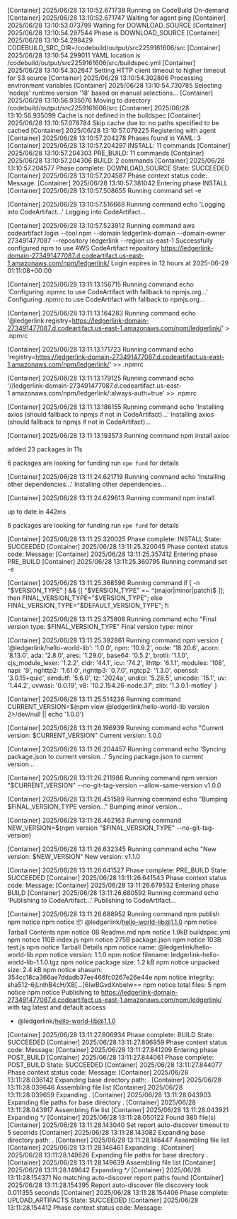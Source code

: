 [Container] 2025/06/28 13:10:52.671738 Running on CodeBuild On-demand
[Container] 2025/06/28 13:10:52.671747 Waiting for agent ping
[Container] 2025/06/28 13:10:53.073799 Waiting for DOWNLOAD_SOURCE
[Container] 2025/06/28 13:10:54.297544 Phase is DOWNLOAD_SOURCE
[Container] 2025/06/28 13:10:54.298429 CODEBUILD_SRC_DIR=/codebuild/output/src2259161606/src
[Container] 2025/06/28 13:10:54.299011 YAML location is /codebuild/output/src2259161606/src/buildspec.yml
[Container] 2025/06/28 13:10:54.302647 Setting HTTP client timeout to higher timeout for S3 source
[Container] 2025/06/28 13:10:54.302806 Processing environment variables
[Container] 2025/06/28 13:10:54.730785 Selecting 'nodejs' runtime version '18' based on manual selections...
[Container] 2025/06/28 13:10:56.935076 Moving to directory /codebuild/output/src2259161606/src
[Container] 2025/06/28 13:10:56.935099 Cache is not defined in the buildspec
[Container] 2025/06/28 13:10:57.078784 Skip cache due to: no paths specified to be cached
[Container] 2025/06/28 13:10:57.079225 Registering with agent
[Container] 2025/06/28 13:10:57.204278 Phases found in YAML: 3
[Container] 2025/06/28 13:10:57.204297  INSTALL: 11 commands
[Container] 2025/06/28 13:10:57.204303  PRE_BUILD: 11 commands
[Container] 2025/06/28 13:10:57.204306  BUILD: 2 commands
[Container] 2025/06/28 13:10:57.204577 Phase complete: DOWNLOAD_SOURCE State: SUCCEEDED
[Container] 2025/06/28 13:10:57.204587 Phase context status code:  Message: 
[Container] 2025/06/28 13:10:57.381042 Entering phase INSTALL
[Container] 2025/06/28 13:10:57.508655 Running command set -e

[Container] 2025/06/28 13:10:57.516668 Running command echo 'Logging into CodeArtifact...'
Logging into CodeArtifact...

[Container] 2025/06/28 13:10:57.523912 Running command aws codeartifact login --tool npm --domain ledgerlink-domain --domain-owner 273491477087 --repository ledgerlink --region us-east-1
Successfully configured npm to use AWS CodeArtifact repository https://ledgerlink-domain-273491477087.d.codeartifact.us-east-1.amazonaws.com/npm/ledgerlink/ 
Login expires in 12 hours at 2025-06-29 01:11:08+00:00

[Container] 2025/06/28 13:11:13.156715 Running command echo 'Configuring .npmrc to use CodeArtifact with fallback to npmjs.org...'
Configuring .npmrc to use CodeArtifact with fallback to npmjs.org...

[Container] 2025/06/28 13:11:13.164283 Running command echo '@ledgerlink:registry=https://ledgerlink-domain-273491477087.d.codeartifact.us-east-1.amazonaws.com/npm/ledgerlink/' > .npmrc

[Container] 2025/06/28 13:11:13.171723 Running command echo 'registry=https://ledgerlink-domain-273491477087.d.codeartifact.us-east-1.amazonaws.com/npm/ledgerlink/' >> .npmrc

[Container] 2025/06/28 13:11:13.179125 Running command echo '//ledgerlink-domain-273491477087.d.codeartifact.us-east-1.amazonaws.com/npm/ledgerlink/:always-auth=true' >> .npmrc

[Container] 2025/06/28 13:11:13.186155 Running command echo 'Installing axios (should fallback to npmjs if not in CodeArtifact)...'
Installing axios (should fallback to npmjs if not in CodeArtifact)...

[Container] 2025/06/28 13:11:13.193573 Running command npm install axios

added 23 packages in 11s

6 packages are looking for funding
  run `npm fund` for details

[Container] 2025/06/28 13:11:24.621719 Running command echo 'Installing other dependencies...'
Installing other dependencies...

[Container] 2025/06/28 13:11:24.629613 Running command npm install

up to date in 442ms

6 packages are looking for funding
  run `npm fund` for details

[Container] 2025/06/28 13:11:25.320025 Phase complete: INSTALL State: SUCCEEDED
[Container] 2025/06/28 13:11:25.320045 Phase context status code:  Message: 
[Container] 2025/06/28 13:11:25.357412 Entering phase PRE_BUILD
[Container] 2025/06/28 13:11:25.360795 Running command set -e

[Container] 2025/06/28 13:11:25.368596 Running command if [ -n "$VERSION_TYPE" ] && [[ "$VERSION_TYPE" =~ ^(major|minor|patch)$ ]]; then FINAL_VERSION_TYPE="$VERSION_TYPE"; else FINAL_VERSION_TYPE="$DEFAULT_VERSION_TYPE"; fi

[Container] 2025/06/28 13:11:25.375808 Running command echo "Final version type: $FINAL_VERSION_TYPE"
Final version type: minor

[Container] 2025/06/28 13:11:25.382861 Running command npm version
{
  '@ledgerlink/hello-world-lib': '1.0.0',
  npm: '10.9.2',
  node: '18.20.6',
  acorn: '8.13.0',
  ada: '2.8.0',
  ares: '1.29.0',
  base64: '0.5.2',
  brotli: '1.1.0',
  cjs_module_lexer: '1.2.2',
  cldr: '44.1',
  icu: '74.2',
  llhttp: '6.1.1',
  modules: '108',
  napi: '9',
  nghttp2: '1.61.0',
  nghttp3: '0.7.0',
  ngtcp2: '1.3.0',
  openssl: '3.0.15+quic',
  simdutf: '5.6.0',
  tz: '2024a',
  undici: '5.28.5',
  unicode: '15.1',
  uv: '1.44.2',
  uvwasi: '0.0.19',
  v8: '10.2.154.26-node.37',
  zlib: '1.3.0.1-motley'
}

[Container] 2025/06/28 13:11:25.514236 Running command CURRENT_VERSION=$(npm view @ledgerlink/hello-world-lib version 2>/dev/null || echo '1.0.0')

[Container] 2025/06/28 13:11:26.196939 Running command echo "Current version: $CURRENT_VERSION"
Current version: 1.0.0

[Container] 2025/06/28 13:11:26.204457 Running command echo 'Syncing package.json to current version...'
Syncing package.json to current version...

[Container] 2025/06/28 13:11:26.211986 Running command npm version "$CURRENT_VERSION" --no-git-tag-version --allow-same-version
v1.0.0

[Container] 2025/06/28 13:11:26.451589 Running command echo "Bumping $FINAL_VERSION_TYPE version..."
Bumping minor version...

[Container] 2025/06/28 13:11:26.462163 Running command NEW_VERSION=$(npm version "$FINAL_VERSION_TYPE" --no-git-tag-version)

[Container] 2025/06/28 13:11:26.632345 Running command echo "New version: $NEW_VERSION"
New version: v1.1.0

[Container] 2025/06/28 13:11:26.641527 Phase complete: PRE_BUILD State: SUCCEEDED
[Container] 2025/06/28 13:11:26.641543 Phase context status code:  Message: 
[Container] 2025/06/28 13:11:26.679532 Entering phase BUILD
[Container] 2025/06/28 13:11:26.680592 Running command echo 'Publishing to CodeArtifact...'
Publishing to CodeArtifact...

[Container] 2025/06/28 13:11:26.688952 Running command npm publish
npm notice
npm notice 📦  @ledgerlink/hello-world-lib@1.1.0
npm notice Tarball Contents
npm notice 0B Readme.md
npm notice 1.9kB buildspec.yml
npm notice 110B index.js
npm notice 275B package.json
npm notice 103B test.js
npm notice Tarball Details
npm notice name: @ledgerlink/hello-world-lib
npm notice version: 1.1.0
npm notice filename: ledgerlink-hello-world-lib-1.1.0.tgz
npm notice package size: 1.2 kB
npm notice unpacked size: 2.4 kB
npm notice shasum: 354cc18ca366ae7ddadb37ee466fc0267e26e44e
npm notice integrity: sha512-6jLnlhB4cH/XB[...]6IwBGvdXnbeIw==
npm notice total files: 5
npm notice
npm notice Publishing to https://ledgerlink-domain-273491477087.d.codeartifact.us-east-1.amazonaws.com/npm/ledgerlink/ with tag latest and default access
+ @ledgerlink/hello-world-lib@1.1.0

[Container] 2025/06/28 13:11:27.806934 Phase complete: BUILD State: SUCCEEDED
[Container] 2025/06/28 13:11:27.806959 Phase context status code:  Message: 
[Container] 2025/06/28 13:11:27.841209 Entering phase POST_BUILD
[Container] 2025/06/28 13:11:27.844061 Phase complete: POST_BUILD State: SUCCEEDED
[Container] 2025/06/28 13:11:27.844077 Phase context status code:  Message: 
[Container] 2025/06/28 13:11:28.036142 Expanding base directory path: .
[Container] 2025/06/28 13:11:28.039646 Assembling file list
[Container] 2025/06/28 13:11:28.039659 Expanding .
[Container] 2025/06/28 13:11:28.043903 Expanding file paths for base directory .
[Container] 2025/06/28 13:11:28.043917 Assembling file list
[Container] 2025/06/28 13:11:28.043921 Expanding **/*
[Container] 2025/06/28 13:11:28.050122 Found 380 file(s)
[Container] 2025/06/28 13:11:28.143040 Set report auto-discover timeout to 5 seconds
[Container] 2025/06/28 13:11:28.143082 Expanding base directory path:  .
[Container] 2025/06/28 13:11:28.146447 Assembling file list
[Container] 2025/06/28 13:11:28.146461 Expanding .
[Container] 2025/06/28 13:11:28.149626 Expanding file paths for base directory .
[Container] 2025/06/28 13:11:28.149639 Assembling file list
[Container] 2025/06/28 13:11:28.149642 Expanding **/*
[Container] 2025/06/28 13:11:28.154371 No matching auto-discover report paths found
[Container] 2025/06/28 13:11:28.154395 Report auto-discover file discovery took 0.011355 seconds
[Container] 2025/06/28 13:11:28.154406 Phase complete: UPLOAD_ARTIFACTS State: SUCCEEDED
[Container] 2025/06/28 13:11:28.154412 Phase context status code:  Message: 
